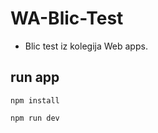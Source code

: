 # WA-Blic-Test

-   Blic test iz kolegija Web apps.

## run app

```
npm install
```

```
npm run dev
```
